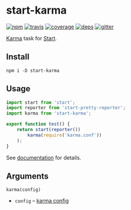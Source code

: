 # start-karma

[![npm](https://img.shields.io/npm/v/start-karma.svg?style=flat-square)](https://www.npmjs.com/package/start-karma)
[![travis](http://img.shields.io/travis/start-runner/karma.svg?style=flat-square)](https://travis-ci.org/start-runner/karma)
[![coverage](https://img.shields.io/codecov/c/github/start-runner/karma.svg?style=flat-square)](https://codecov.io/github/start-runner/karma)
[![deps](https://img.shields.io/gemnasium/start-runner/karma.svg?style=flat-square)](https://gemnasium.com/start-runner/karma)
[![gitter](https://img.shields.io/badge/gitter-join_chat_%E2%86%92-00d06f.svg?style=flat-square)](https://gitter.im/start-runner/start)

[Karma](https://karma-runner.github.io/) task for [Start](https://github.com/start-runner/start).

## Install

```
npm i -D start-karma
```

## Usage

```js
import start from 'start';
import reporter from 'start-pretty-reporter';
import karma from 'start-karma';

export function test() {
    return start(reporter())
        karma(require('karma.conf'))
    );
}
```

See [documentation](https://github.com/start-runner/start#readme) for details.

## Arguments

`karma(config)`

* `config` – [karma config](https://karma-runner.github.io/0.13/config/configuration-file.html)
